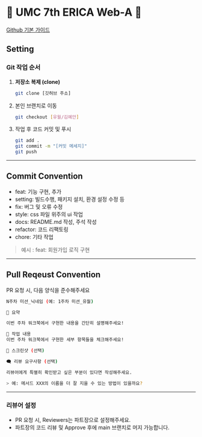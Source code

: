 # 💚 UMC 7th ERICA Web-A 💚
[Github 기본 가이드](https://makeus-challenge.notion.site/Github-aaa7f52c9fa64656b4e4ea02de51a0a9)




## Setting

### Git 작업 순서

1. **저장소 복제 (clone)**
   ```bash
   git clone [깃허브 주소]
   ```
2. 본인 브랜치로 이동
   ```bash
   git checkout [유월/김예안]
   ```
3. 작업 후 코드 커밋 및 푸시
   ```bash
   git add .
   git commit -m "[커밋 메세지]"
   git push
   ```

---


## Commit Convention
- feat: 기능 구현, 추가
- setting: 빌드수행, 패키지 설치, 환경 설정 수정 등
- fix: 버그 및 오류 수정
- style: css 파일 위주의 ui 작업
- docs: README.md 작성, 주석 작성
- refactor: 코드 리팩토링
- chore: 기타 작업
> 예시 : feat: 회원가입 로직 구현 


---


## Pull Reqeust Convention
PR 요청 시, 다음 양식을 준수해주세요

```bash
N주차 미션_닉네임 (예: 1주차 미션_유월)

📄 요약

이번 주차 워크북에서 구현한 내용을 간단히 설명해주세요!

📝 작업 내용
이번 주차 워크북에서 구현한 세부 항목들을 체크해주세요!

📸 스크린샷 (선택)

🗨️ 리뷰 요구사항 (선택)

리뷰어에게 특별히 확인받고 싶은 부분이 있다면 작성해주세요.

> 예: 메서드 XXX의 이름을 더 잘 지을 수 있는 방법이 있을까요?
```


---


### 리뷰어 설정
- PR 요청 시, Reviewers는 파트장으로 설정해주세요.
- 파트장의 코드 리뷰 및 Approve 후에 main 브랜치로 머지 가능합니다.



